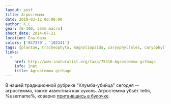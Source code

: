 ```yaml
---
layout: post
title: Агростемма
date: 2018-03-12 00:00:00
author: К.С.
gear: [E-300, 35mm macro]
shoot_date: 2014-07-21
location: Ёль-база
colors: ['847379', '102341']
tags: [plantae, tracheophyta, magnoliopsida, caryophyllales, caryophyllaceae, agrostemma, agrostemma githago]
links:
  -
    href: http://www.inaturalist.org/taxa/75310-Agrostemma-githago
    info: inat
    title: Agrostemma githago
---
```

В нашей традиционной рубрике "Клумба-убийца" сегодня -- агростемма, также известная как куколь. Агростемма убьёт тебя, %username%, коварно [притаившись в булочке](https://ru.wikipedia.org/wiki/Куколь_обыкновенный#Значение_и_применение).
